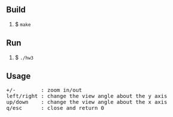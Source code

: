 ## Build
1. $ `make`

## Run
1. $ `./hw3`

## Usage
<pre>
+/-        : zoom in/out
left/right : change the view angle about the y axis
up/down    : change the view angle about the x axis
q/esc      : close and return 0
</pre>

